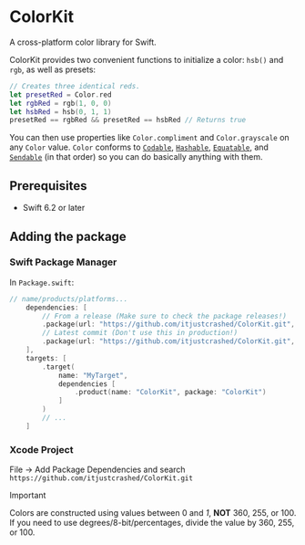 # ColorKit
A cross-platform color library for Swift.

ColorKit provides two convenient functions to initialize a color: `hsb()` and `rgb`, as well as presets:
```swift
// Creates three identical reds.
let presetRed = Color.red
let rgbRed = rgb(1, 0, 0)
let hsbRed = hsb(0, 1, 1)
presetRed == rgbRed && presetRed == hsbRed // Returns true
```

You can then use properties like `Color.compliment` and `Color.grayscale` on any `Color` value. `Color` conforms to [`Codable`](https://developer.apple.com/documentation/Foundation/encoding-and-decoding-custom-types), 
[`Hashable`](https://developer.apple.com/documentation/swift/hashable), [`Equatable`](https://developer.apple.com/documentation/swift/equatable), and
[`Sendable`](https://developer.apple.com/documentation/swift/sendable) (in that order) so you can do basically anything with them.

## Prerequisites
* Swift 6.2 or later

## Adding the package
### Swift Package Manager
In `Package.swift`:
```swift
// name/products/platforms...
    dependencies: [
        // From a release (Make sure to check the package releases!)
        .package(url: "https://github.com/itjustcrashed/ColorKit.git", from: "1.0.0")
        // Latest commit (Don't use this in production!)
        .package(url: "https://github.com/itjustcrashed/ColorKit.git", branch: "main")
    ],
    targets: [
        .target(
            name: "MyTarget",
            dependencies [
                .product(name: "ColorKit", package: "ColorKit")
            ]
        )
        // ...
    ]
```
### Xcode Project
File → Add Package Dependencies and search `https://github.com/itjustcrashed/ColorKit.git`

> [!IMPORTANT]
> Colors are constructed using values between 0 and _1_, **NOT** 360, 255, or 100.
> If you need to use degrees/8-bit/percentages, divide the value by 360, 255, or 100.
